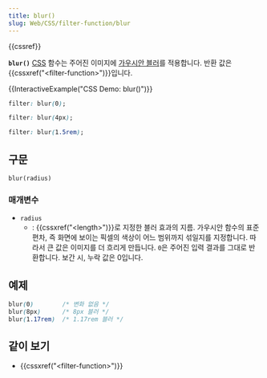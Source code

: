 ```yaml
---
title: blur()
slug: Web/CSS/filter-function/blur
---
```


{{cssref}}

**`blur()`** [CSS](/ko/docs/Web/CSS) 함수는 주어진 이미지에 [가우시안 블러](https://en.wikipedia.org/wiki/Gaussian_blur)를 적용합니다. 반환 값은 {{cssxref("&lt;filter-function&gt;")}}입니다.

{{InteractiveExample("CSS Demo: blur()")}}

```css interactive-example-choice
filter: blur(0);
```

```css interactive-example-choice
filter: blur(4px);
```

```css interactive-example-choice
filter: blur(1.5rem);
```

## 구문

```
blur(radius)
```

### 매개변수

- `radius`
  - : {{cssxref("&lt;length&gt;")}}로 지정한 블러 효과의 지름. 가우시안 함수의 표준 편차, 즉 화면에 보이는 픽셀의 색상이 어느 범위까지 섞일지를 지정합니다. 따라서 큰 값은 이미지를 더 흐리게 만듭니다. `0`은 주어진 입력 결과를 그대로 반환합니다. 보간 시, 누락 값은 0입니다.

## 예제

```css
blur(0)        /* 변화 없음 */
blur(8px)      /* 8px 블러 */
blur(1.17rem)  /* 1.17rem 블러 */
```

## 같이 보기

- {{cssxref("&lt;filter-function&gt;")}}
